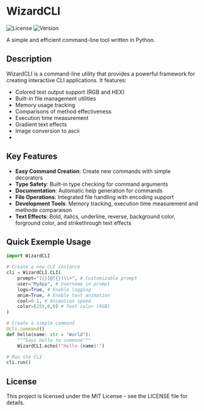 # WizardCLI
![License](https://img.shields.io/badge/License-MIT-green.svg)
![Version](https://img.shields.io/badge/Version-1.4.0-yellow)

A simple and efficient command-line tool written in Python.

## Description

WizardCLI is a command-line utility that provides a powerful framework for creating interactive CLI applications. It features:

- Colored text output support (RGB and HEX)
- Built-in file management utilities
- Memory usage tracking
- Comparisons of method effectiveness
- Execution time measurement
- Gradient text effects
- Image conversion to ascii
- 
## Key Features

- **Easy Command Creation**: Create new commands with simple decorators
- **Type Safety**: Built-in type checking for command arguments
- **Documentation**: Automatic help generation for commands
- **File Operations**: Integrated file handling with encoding support
- **Development Tools**: Memory tracking, execution time measurement and methode comparaison
- **Text Effects**: Bold, italics, underline, reverse, background color, forground color, and strikethrough text effects

## Quick Exemple Usage
```python
import WizardCLI

# Create a new CLI instance
cli = WizardCLI.CLI(
    prompt="[{}]@[{}]\\>", # Customizable prompt
    user="MyApp", # Username in prompt
    logs=True, # Enable logging
    anim=True, # Enable text animation
    cool=0.1, # Animation speed
    color=(255,0,0) # Text color (RGB)
)

# Create a simple command
@cli.command()
def hello(name: str = "World"):
    """Says hello to someone"""
    WizardCLI.echo(f"Hello {name}!")

# Run the CLI
cli.run()
```

## License
This project is licensed under the MIT License - see the LICENSE file for details.
